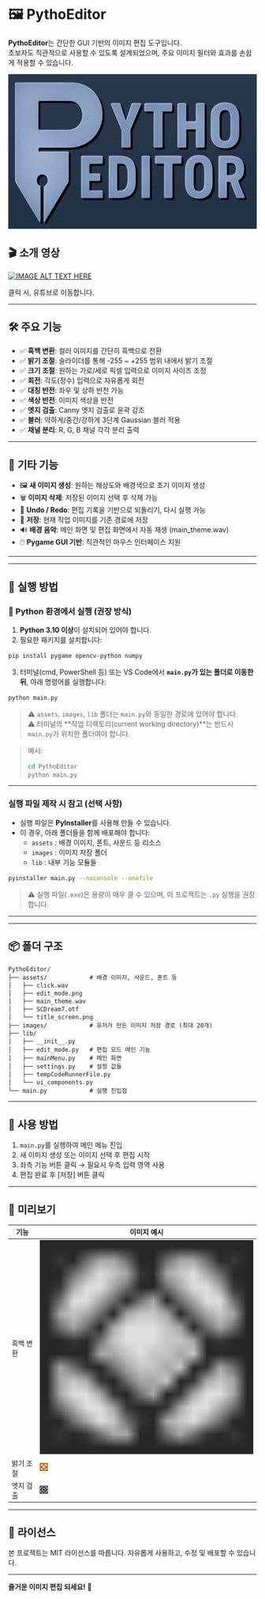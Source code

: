 # 🖼️ PythoEditor

**PythoEditor**는 간단한 GUI 기반의 이미지 편집 도구입니다.  
초보자도 직관적으로 사용할 수 있도록 설계되었으며, 주요 이미지 필터와 효과를 손쉽게 적용할 수 있습니다.

![PythoEditor 메인 화면](main_menu.png)  

## 🎬 소개 영상
[![IMAGE ALT TEXT HERE](https://img.youtube.com/vi/cFqQS-OgYSI/0.jpg)](https://www.youtube.com/watch?v=cFqQS-OgYSI)

클릭 시, 유튜브로 이동합니다.

---

## 🛠️ 주요 기능

- ✅ **흑백 변환**: 컬러 이미지를 간단히 흑백으로 전환  
- ✅ **밝기 조절**: 슬라이더를 통해 -255 ~ +255 범위 내에서 밝기 조절  
- ✅ **크기 조절**: 원하는 가로/세로 픽셀 입력으로 이미지 사이즈 조정  
- ✅ **회전**: 각도(정수) 입력으로 자유롭게 회전  
- ✅ **대칭 반전**: 좌우 및 상하 반전 가능  
- ✅ **색상 반전**: 이미지 색상을 반전  
- ✅ **엣지 검출**: Canny 엣지 검출로 윤곽 강조  
- ✅ **블러**: 약하게/중간/강하게 3단계 Gaussian 블러 적용  
- ✅ **채널 분리**: R, G, B 채널 각각 분리 출력  

---

## 📁 기타 기능

- 🖼️ **새 이미지 생성**: 원하는 해상도와 배경색으로 초기 이미지 생성  
- 🗑️ **이미지 삭제**: 저장된 이미지 선택 후 삭제 가능  
- 🔁 **Undo / Redo**: 편집 기록을 기반으로 되돌리기, 다시 실행 가능  
- 💾 **저장**: 현재 작업 이미지를 기존 경로에 저장  
- 🔊 **배경 음악**: 메인 화면 및 편집 화면에서 자동 재생 (main_theme.wav)  
- 🖱️ **Pygame GUI 기반**: 직관적인 마우스 인터페이스 지원

---

---

## 🚀 실행 방법

### 🔧 Python 환경에서 실행 (권장 방식)

1. **Python 3.10 이상**이 설치되어 있어야 합니다.
2. 필요한 패키지를 설치합니다:

```bash
pip install pygame opencv-python numpy
```

3. 터미널(cmd, PowerShell 등) 또는 VS Code에서 **`main.py`가 있는 폴더로 이동한 뒤**, 아래 명령어를 실행합니다:

```bash
python main.py
```

> ⚠️ `assets`, `images`, `lib` 폴더는 `main.py`와 동일한 경로에 있어야 합니다.  
> ⚠️ 터미널의 **작업 디렉토리(current working directory)**는 반드시 `main.py`가 위치한 폴더여야 합니다.

> 예시:
> ```bash
> cd PythoEditor
> python main.py
> ```

---

### 실행 파일 제작 시 참고 (선택 사항)

- 실행 파일은 **PyInstaller**를 사용해 만들 수 있습니다.
- 이 경우, 아래 폴더들을 함께 배포해야 합니다:
  - `assets` : 배경 이미지, 폰트, 사운드 등 리소스
  - `images` : 이미지 저장 폴더
  - `lib` : 내부 기능 모듈들

```bash
pyinstaller main.py --noconsole --onefile
```

> ⚠️ 실행 파일(`.exe`)은 용량이 매우 클 수 있으며, 이 프로젝트는 `.py` 실행을 권장합니다.

---


---

## 📦 폴더 구조

```
PythoEditor/
├── assets/            # 배경 이미지, 사운드, 폰트 등
│   ├── click.wav
│   ├── edit_mode.png
│   ├── main_theme.wav
│   ├── SCDream7.otf
│   └── title_screen.png
├── images/            # 유저가 만든 이미지 저장 경로 (최대 20개)
├── lib/
│   ├── __init__.py
│   ├── edit_mode.py   # 편집 모드 메인 기능
│   ├── mainMenu.py    # 메인 화면
│   ├── settings.py    # 설정 값들
│   ├── tempCodeRunnerFile.py
│   └── ui_components.py
└── main.py            # 실행 진입점
```

---

## 📝 사용 방법

1. `main.py`를 실행하여 메인 메뉴 진입
2. 새 이미지 생성 또는 이미지 선택 후 편집 시작
3. 좌측 기능 버튼 클릭 → 필요시 우측 입력 영역 사용
4. 편집 완료 후 [저장] 버튼 클릭

---

## 📌 미리보기

| 기능 | 이미지 예시 |
|------|--------------|
| 흑백 변환 | <img src="gray_sample.png" width="600"/> |
| 밝기 조절 | ![bright](bright_sample.png) |
| 엣지 검출 | ![edge](edge_sample.png) |

---

## 📣 라이선스

본 프로젝트는 MIT 라이선스를 따릅니다. 자유롭게 사용하고, 수정 및 배포할 수 있습니다.

---

**즐거운 이미지 편집 되세요!** 🎨
